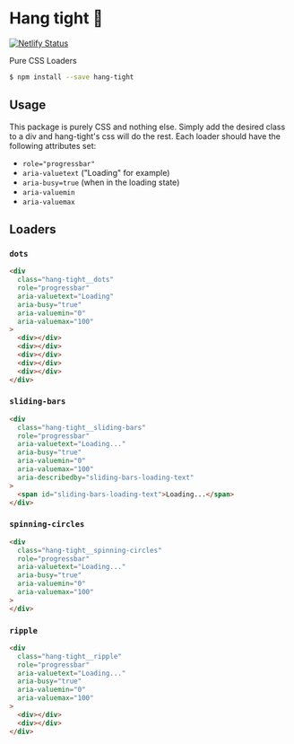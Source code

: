 # Hang tight :call_me_hand:

[![Netlify Status](https://api.netlify.com/api/v1/badges/535cfb69-fa53-4c35-819b-171a187da476/deploy-status)](https://app.netlify.com/sites/hang-tight/deploys)

Pure CSS Loaders

```sh
$ npm install --save hang-tight
```

## Usage

This package is purely CSS and nothing else. Simply add the desired class to a div and hang-tight's css will do the rest.  Each loader should have the following attributes set:

- `role="progressbar"`
- `aria-valuetext` ("Loading" for example)
- `aria-busy=true` (when in the loading state)
- `aria-valuemin`
- `aria-valuemax`

## Loaders

### `dots`

```html
<div
  class="hang-tight__dots"
  role="progressbar"
  aria-valuetext="Loading"
  aria-busy="true"
  aria-valuemin="0"
  aria-valuemax="100"
>
  <div></div>
  <div></div>
  <div></div>
  <div></div>
  <div></div>
</div>
```

### `sliding-bars`

```html
<div
  class="hang-tight__sliding-bars"
  role="progressbar"
  aria-valuetext="Loading..."
  aria-busy="true"
  aria-valuemin="0"
  aria-valuemax="100"
  aria-describedby="sliding-bars-loading-text"
>
  <span id="sliding-bars-loading-text">Loading...</span>
</div>
```

### `spinning-circles`

```html
<div
  class="hang-tight__spinning-circles"
  role="progressbar"
  aria-valuetext="Loading..."
  aria-busy="true"
  aria-valuemin="0"
  aria-valuemax="100"
>
</div>
```

### `ripple`

```html
<div
  class="hang-tight__ripple"
  role="progressbar"
  aria-valuetext="Loading..."
  aria-busy="true"
  aria-valuemin="0"
  aria-valuemax="100"
>
  <div></div>
  <div></div>
</div>
```
